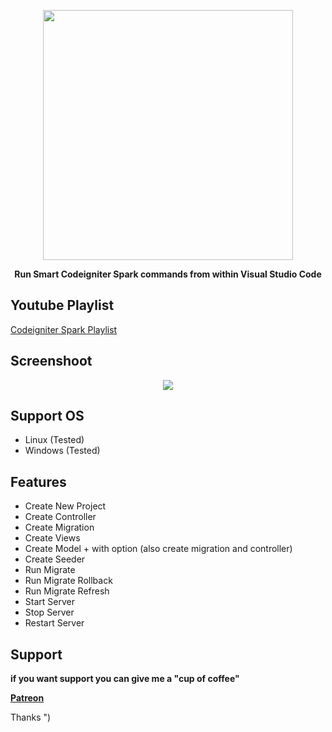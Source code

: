 
<p align="center"><img src="https://res.cloudinary.com/aibnuhibban/image/upload/v1588669972/Github/Codeigniter%20Spark/icon_text_civnee.png" width="400">
</p>
<p align="center"><b>Run Smart Codeigniter Spark commands from within Visual Studio Code</b></p>

## Youtube Playlist
<a target="_blank" href="https://www.youtube.com/playlist?list=PLER2qXhuEm3XuWfI7rMNpMCS3clIlUWZX">Codeigniter Spark Playlist</a>

## Screenshoot
<p align="center"><img src="https://res.cloudinary.com/aibnuhibban/image/upload/v1590509212/Github/Codeigniter%20Spark/Untitled_qbrt6x.jpg">
</p>

## Support OS

- Linux (Tested)
- Windows (Tested)

## Features

-	Create New Project
 - Create Controller
 - Create Migration
 -	Create Views
 - Create Model + with option (also create migration and controller)
 - Create Seeder
 - Run Migrate
 - Run Migrate Rollback
 - Run Migrate Refresh
 - Start Server
 - Stop Server
 - Restart Server


## Support
**if you want support you can give me a "cup of coffee"**

**[Patreon](https://www.patreon.com/join/leenuksid)**

Thanks ")
